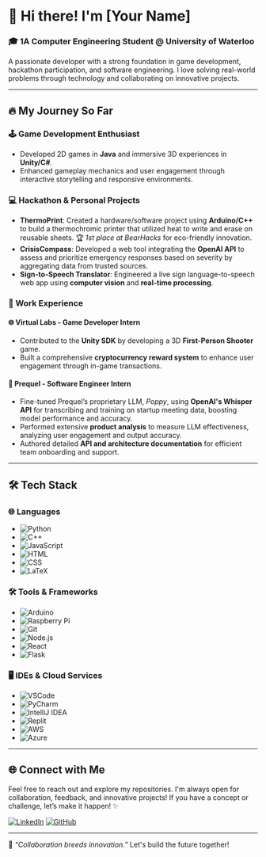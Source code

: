 # 👋 Hi there! I'm [Your Name]

### 🎓 1A Computer Engineering Student @ University of Waterloo
A passionate developer with a strong foundation in game development, hackathon participation, and software engineering. I love solving real-world problems through technology and collaborating on innovative projects. 

---

## 🔥 My Journey So Far

### 🕹️ Game Development Enthusiast
- Developed 2D games in **Java** and immersive 3D experiences in **Unity/C#**.
- Enhanced gameplay mechanics and user engagement through interactive storytelling and responsive environments.

### 💻 Hackathon & Personal Projects
- **ThermoPrint**: Created a hardware/software project using **Arduino/C++** to build a thermochromic printer that utilized heat to write and erase on reusable sheets. 🏆 *1st place at BearHacks* for eco-friendly innovation.
- **CrisisCompass**: Developed a web tool integrating the **OpenAI API** to assess and prioritize emergency responses based on severity by aggregating data from trusted sources.
- **Sign-to-Speech Translator**: Engineered a live sign language-to-speech web app using **computer vision** and **real-time processing**.

### 💼 Work Experience
#### 🌐 Virtual Labs - Game Developer Intern
- Contributed to the **Unity SDK** by developing a 3D **First-Person Shooter** game.
- Built a comprehensive **cryptocurrency reward system** to enhance user engagement through in-game transactions.

#### 🤖 Prequel - Software Engineer Intern
- Fine-tuned Prequel’s proprietary LLM, *Poppy*, using **OpenAI's Whisper API** for transcribing and training on startup meeting data, boosting model performance and accuracy.
- Performed extensive **product analysis** to measure LLM effectiveness, analyzing user engagement and output accuracy.
- Authored detailed **API and architecture documentation** for efficient team onboarding and support.

---

## 🛠️ Tech Stack

### 🌐 Languages
- ![Python](https://img.shields.io/badge/-Python-blue?logo=python&logoColor=white)
- ![C++](https://img.shields.io/badge/-C++-00599C?logo=c%2B%2B&logoColor=white)
- ![JavaScript](https://img.shields.io/badge/-JavaScript-F7DF1E?logo=javascript&logoColor=black)
- ![HTML](https://img.shields.io/badge/-HTML5-E34F26?logo=html5&logoColor=white)
- ![CSS](https://img.shields.io/badge/-CSS3-1572B6?logo=css3&logoColor=white)
- ![LaTeX](https://img.shields.io/badge/-LaTeX-008080?logo=latex&logoColor=white)

### 🛠️ Tools & Frameworks
- ![Arduino](https://img.shields.io/badge/-Arduino-00979D?logo=arduino&logoColor=white)
- ![Raspberry Pi](https://img.shields.io/badge/-Raspberry%20Pi-C51A4A?logo=raspberry-pi&logoColor=white)
- ![Git](https://img.shields.io/badge/-Git-F05032?logo=git&logoColor=white)
- ![Node.js](https://img.shields.io/badge/-Node.js-339933?logo=node.js&logoColor=white)
- ![React](https://img.shields.io/badge/-React-61DAFB?logo=react&logoColor=black)
- ![Flask](https://img.shields.io/badge/-Flask-000000?logo=flask&logoColor=white)

### 🖥️ IDEs & Cloud Services
- ![VSCode](https://img.shields.io/badge/-VSCode-007ACC?logo=visual-studio-code&logoColor=white)
- ![PyCharm](https://img.shields.io/badge/-PyCharm-000000?logo=pycharm&logoColor=white)
- ![IntelliJ IDEA](https://img.shields.io/badge/-IntelliJ%20IDEA-000000?logo=intellij-idea&logoColor=white)
- ![Replit](https://img.shields.io/badge/-Replit-667881?logo=replit&logoColor=white)
- ![AWS](https://img.shields.io/badge/-AWS-232F3E?logo=amazon-aws&logoColor=white)
- ![Azure](https://img.shields.io/badge/-Azure-0078D4?logo=microsoft-azure&logoColor=white)

---

## 🌐 Connect with Me
Feel free to reach out and explore my repositories. I'm always open for collaboration, feedback, and innovative projects! If you have a concept or challenge, let’s make it happen! ✨

[![LinkedIn](https://img.shields.io/badge/-LinkedIn-blue?logo=linkedin&logoColor=white)](https://www.linkedin.com/in/your-linkedin)
[![GitHub](https://img.shields.io/badge/-GitHub-181717?logo=github&logoColor=white)](https://github.com/your-github)

---

🌟 *“Collaboration breeds innovation.”* Let's build the future together!
